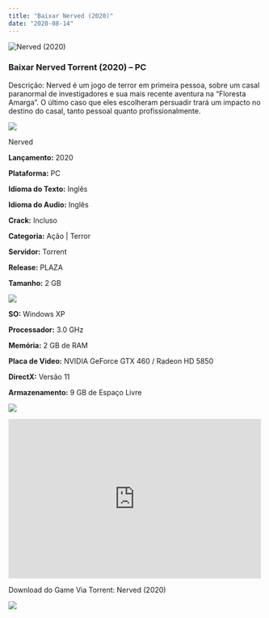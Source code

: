 ```yaml
---
title: "Baixar Nerved (2020)"
date: "2020-08-14"
---
```


![Nerved (2020)](https://1.bp.blogspot.com/--p9hjp2KHYc/Xt_pKbQNNrI/AAAAAAAAAks/j9l3GhnwnxwV14SxJsF-LsKm2dN8tkLRACNcBGAsYHQ/s320/poster.jpg "Nerved (2020)")

### Baixar Nerved Torrent (2020) – PC

Descrição: Nerved é um jogo de terror em primeira pessoa, sobre um casal paranormal de investigadores e sua mais recente aventura na “Floresta Amarga”. O último caso que eles escolheram persuadir trará um impacto no destino do casal, tanto pessoal quanto profissionalmente.

![](https://1.bp.blogspot.com/-XIAoZor_ewQ/Xt6k8H1cWZI/AAAAAAAAAi0/oGRR_ah4Rf449lfQQZDiX_22jAu7LLnJACPcBGAYYCw/s400/Bot{1e4a638742c4ba6e593ba415a1cdf07bd8fcfe8eb821de52635c6c59191c9881}25C3{1e4a638742c4ba6e593ba415a1cdf07bd8fcfe8eb821de52635c6c59191c9881}25A3o{1e4a638742c4ba6e593ba415a1cdf07bd8fcfe8eb821de52635c6c59191c9881}2Bde{1e4a638742c4ba6e593ba415a1cdf07bd8fcfe8eb821de52635c6c59191c9881}2BInforma{1e4a638742c4ba6e593ba415a1cdf07bd8fcfe8eb821de52635c6c59191c9881}25C3{1e4a638742c4ba6e593ba415a1cdf07bd8fcfe8eb821de52635c6c59191c9881}25A7{1e4a638742c4ba6e593ba415a1cdf07bd8fcfe8eb821de52635c6c59191c9881}25C3{1e4a638742c4ba6e593ba415a1cdf07bd8fcfe8eb821de52635c6c59191c9881}25B5es.jpg)

Nerved 

**Lançamento:** 2020

**Plataforma:** PC

**Idioma do Texto:** Inglês

**Idioma do Audio:** Inglês

**Crack:** Incluso

**Categoria:** Ação | Terror

**Servidor:** Torrent

**Release:** PLAZA

**Tamanho:** 2 GB

![](https://1.bp.blogspot.com/-h4INo_OBwls/Xt6lEEMpxNI/AAAAAAAAAi4/JjyyoRDYOagV83dzmOlHFitCwsklVMs6ACPcBGAYYCw/s400/Bot{1e4a638742c4ba6e593ba415a1cdf07bd8fcfe8eb821de52635c6c59191c9881}25C3{1e4a638742c4ba6e593ba415a1cdf07bd8fcfe8eb821de52635c6c59191c9881}25A3o{1e4a638742c4ba6e593ba415a1cdf07bd8fcfe8eb821de52635c6c59191c9881}2Bde{1e4a638742c4ba6e593ba415a1cdf07bd8fcfe8eb821de52635c6c59191c9881}2BRequisitos.jpg)

**SO:** Windows XP

**Processador:** 3.0 GHz

**Memória:** 2 GB de RAM

**Placa de Video:** NVIDIA GeForce GTX 460 / Radeon HD 5850

**DirectX:** Versão 11

**Armazenamento:** 9 GB de Espaço Livre

![](https://1.bp.blogspot.com/-rcYyVsnA81c/Xt6lZMZ2XiI/AAAAAAAAAjA/1MF2KKFyKSoUtwrodSDJRdpQoMNmnHOhwCPcBGAYYCw/s400/Bot{1e4a638742c4ba6e593ba415a1cdf07bd8fcfe8eb821de52635c6c59191c9881}25C3{1e4a638742c4ba6e593ba415a1cdf07bd8fcfe8eb821de52635c6c59191c9881}25A3o{1e4a638742c4ba6e593ba415a1cdf07bd8fcfe8eb821de52635c6c59191c9881}2Bde{1e4a638742c4ba6e593ba415a1cdf07bd8fcfe8eb821de52635c6c59191c9881}2BTrailer.jpg)

<iframe allow="accelerometer; autoplay; encrypted-media; gyroscope; picture-in-picture" allowfullscreen frameborder="0" height="315" src="https://www.youtube.com/embed/h9Bw4iqJtys" width="500"></iframe>

Download do Game Via Torrent: Nerved (2020)

[![](https://1.bp.blogspot.com/-Rkir3Cy7E90/XthUbQKV_OI/AAAAAAAAAgU/q6xV1k8mreQnsOAbeImqH6Qi8ahsN2LpACPcBGAYYCw/s1600/Bot{1e4a638742c4ba6e593ba415a1cdf07bd8fcfe8eb821de52635c6c59191c9881}25C3{1e4a638742c4ba6e593ba415a1cdf07bd8fcfe8eb821de52635c6c59191c9881}25A3o{1e4a638742c4ba6e593ba415a1cdf07bd8fcfe8eb821de52635c6c59191c9881}2Bde{1e4a638742c4ba6e593ba415a1cdf07bd8fcfe8eb821de52635c6c59191c9881}2BDownload.jpg)](b5ddd10e58552f50edbf0aa26473941c5d280861&dn=Nerved-CODEX&tr=http{1e4a638742c4ba6e593ba415a1cdf07bd8fcfe8eb821de52635c6c59191c9881}3A{1e4a638742c4ba6e593ba415a1cdf07bd8fcfe8eb821de52635c6c59191c9881}2F{1e4a638742c4ba6e593ba415a1cdf07bd8fcfe8eb821de52635c6c59191c9881}2Ftracker.trackerfix.com{1e4a638742c4ba6e593ba415a1cdf07bd8fcfe8eb821de52635c6c59191c9881}3A80{1e4a638742c4ba6e593ba415a1cdf07bd8fcfe8eb821de52635c6c59191c9881}2Fannounce&tr=udp{1e4a638742c4ba6e593ba415a1cdf07bd8fcfe8eb821de52635c6c59191c9881}3A{1e4a638742c4ba6e593ba415a1cdf07bd8fcfe8eb821de52635c6c59191c9881}2F{1e4a638742c4ba6e593ba415a1cdf07bd8fcfe8eb821de52635c6c59191c9881}2F9.rarbg.me{1e4a638742c4ba6e593ba415a1cdf07bd8fcfe8eb821de52635c6c59191c9881}3A2980&tr=udp{1e4a638742c4ba6e593ba415a1cdf07bd8fcfe8eb821de52635c6c59191c9881}3A{1e4a638742c4ba6e593ba415a1cdf07bd8fcfe8eb821de52635c6c59191c9881}2F{1e4a638742c4ba6e593ba415a1cdf07bd8fcfe8eb821de52635c6c59191c9881}2F9.rarbg.to{1e4a638742c4ba6e593ba415a1cdf07bd8fcfe8eb821de52635c6c59191c9881}3A2920)
